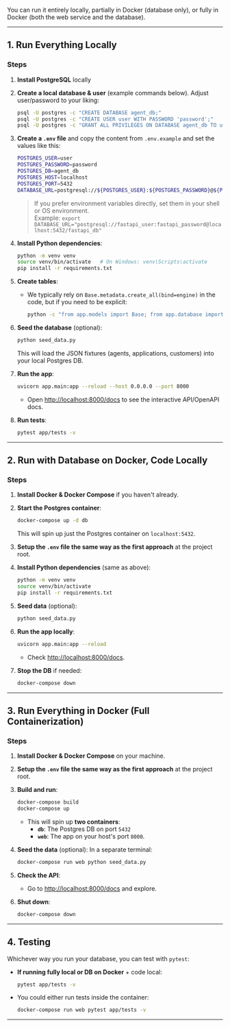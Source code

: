 You can run it entirely locally, partially in Docker (database only), or fully in Docker (both the web service and the database).

---

## 1. Run Everything Locally

### Steps

1. **Install PostgreSQL** locally

2. **Create a local database & user** (example commands below). Adjust user/password to your liking:
   ```bash
   psql -U postgres -c "CREATE DATABASE agent_db;"
   psql -U postgres -c "CREATE USER user WITH PASSWORD 'password';"
   psql -U postgres -c "GRANT ALL PRIVILEGES ON DATABASE agent_db TO user;"
   ```

3. **Create a `.env` file** and copy the content from `.env.example` and set the values like this:
   ```bash
   POSTGRES_USER=user
   POSTGRES_PASSWORD=password
   POSTGRES_DB=agent_db
   POSTGRES_HOST=localhost
   POSTGRES_PORT=5432
   DATABASE_URL=postgresql://${POSTGRES_USER}:${POSTGRES_PASSWORD}@${POSTGRES_HOST}:${POSTGRES_PORT}/${POSTGRES_DB}
   ```
   > If you prefer environment variables directly, set them in your shell or OS environment.  
   > Example: `export DATABASE_URL="postgresql://fastapi_user:fastapi_password@localhost:5432/fastapi_db"`

5. **Install Python dependencies**:
   ```bash
   python -m venv venv
   source venv/bin/activate   # On Windows: venv\Scripts\activate
   pip install -r requirements.txt
   ```

6. **Create tables**:
   - We typically rely on `Base.metadata.create_all(bind=engine)` in the code, but if you need to be explicit:
     ```bash
     python -c "from app.models import Base; from app.database import engine; Base.metadata.create_all(bind=engine)"
     ```

7. **Seed the database** (optional):
   ```bash
   python seed_data.py
   ```
   This will load the JSON fixtures (agents, applications, customers) into your local Postgres DB.

8. **Run the app**:
   ```bash
   uvicorn app.main:app --reload --host 0.0.0.0 --port 8000
   ```
   - Open [http://localhost:8000/docs](http://localhost:8000/docs) to see the interactive API/OpenAPI docs.

9. **Run tests**:
   ```bash
   pytest app/tests -v
   ```

---

## 2. Run with Database on Docker, Code Locally

### Steps

1. **Install Docker & Docker Compose** if you haven't already.

2. **Start the Postgres container**:
   ```bash
   docker-compose up -d db
   ```
   This will spin up just the Postgres container on `localhost:5432`.

3. **Setup the `.env` file the same way as the first approach** at the project root.

4. **Install Python dependencies** (same as above):
   ```bash
   python -m venv venv
   source venv/bin/activate
   pip install -r requirements.txt
   ```

5. **Seed data** (optional):
   ```bash
   python seed_data.py
   ```

6. **Run the app locally**:
   ```bash
   uvicorn app.main:app --reload
   ```
   - Check [http://localhost:8000/docs](http://localhost:8000/docs).

7. **Stop the DB** if needed:
   ```bash
   docker-compose down
   ```

---

## 3. Run Everything in Docker (Full Containerization)

### Steps

1. **Install Docker & Docker Compose** on your machine.

2. **Setup the `.env` file the same way as the first approach** at the project root.

3. **Build and run**:
   ```bash
   docker-compose build
   docker-compose up
   ```
   - This will spin up **two containers**:
     - **`db`**: The Postgres DB on port `5432`
     - **`web`**: The app on your host's port `8000`.

4. **Seed the data** (optional):
   In a separate terminal:
   ```bash
   docker-compose run web python seed_data.py
   ```

5. **Check the API**:
   - Go to <http://localhost:8000/docs> and explore.

6. **Shut down**:
   ```bash
   docker-compose down
   ```

---

## 4. Testing

Whichever way you run your database, you can test with `pytest`:

- **If running fully local or DB on Docker** + code local:
  ```bash
  pytest app/tests -v
  ```

- You could either run tests inside the container:
     ```bash
     docker-compose run web pytest app/tests -v
     ```
---